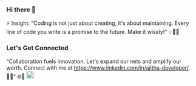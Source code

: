 ### Hi there 👋
⚡ Insight: "Coding is not just about creating, it's about maintaining. Every line of code you write is a promise to the future. Make it wisely!" 💡👩‍💻
### Let's Get Connected
"Collaboration fuels innovation. Let's expand our nets and amplify our worth. Connect with me at https://www.linkedin.com/in/ajitha-developer/. 🏃‍♀️" 🌐🚀
<a href="https://www.linkedin.com/in/ajitha-developer/">
  <img src="<[image-url](https://media.licdn.com/media/AAYQAQSOAAgAAQAAAAAAAB-zrMZEDXI2T62PSuT6kpB6qg.png)https://media.licdn.com/media/AAYQAQSOAAgAAQAAAAAAAB-zrMZEDXI2T62PSuT6kpB6qg.png>" alt="LinkedIn" style="width: 20px; height: 20px;">
</a>
